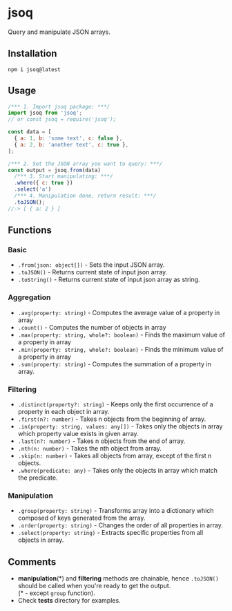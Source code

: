 # jsoq
Query and manipulate JSON arrays.

## Installation
`npm i jsoq@latest`

## Usage
```javascript
/*** 1. Import jsoq package: ***/  
import jsoq from 'jsoq';
// or const jsoq = require('jsoq');

const data = [
  { a: 1, b: 'some text', c: false },
  { a: 2, b: 'another text', c: true },
];

/*** 2. Set the JSON array you want to query: ***/
const output = jsoq.from(data)
  /*** 3. Start manipulating: ***/
  .where({ c: true })
  .select('a')
  /*** 4. Manipulation done, return result: ***/
  .toJSON();
//-> [ { a: 2 } ]
```

## Functions

### Basic
* `.from(json: object[])` - Sets the input JSON array.
* `.toJSON()` - Returns current state of input json array.
* `.toString()` - Returns current state of input json array as string.

### Aggregation
* `.avg(property: string)` - Computes the average value of a property in array
* `.count()` - Computes the number of objects in array
* `.max(property: string, whole?: boolean)` - Finds the maximum value of a property in array
* `.min(property: string, whole?: boolean)` - Finds the minimum value of a property in array
* `.sum(property: string)` - Computes the summation of a property in array.

### Filtering
* `.distinct(property?: string)` - Keeps only the first occurrence of a property in each object in array.
* `.first(n?: number)` - Takes n objects from the beginning of array.
* `.in(property: string, values: any[])` - Takes only the objects in array which property value exists in given array.
* `.last(n?: number)` - Takes n objects from the end of array.
* `.nth(n: number)` - Takes the nth object from array.
* `.skip(n: number)` - Takes all objects from array, except of the first n objects.
* `.where(predicate: any)` - Takes only the objects in array which match the predicate.

### Manipulation
* `.group(property: string)` - Transforms array into a dictionary which composed of keys generated from the array.
* `.order(property: string)` - Changes the order of all properties in array.
* `.select(property: string)` - Extracts specific properties from all objects in array.

## Comments
* **manipulation**(\*) and **filtering** methods are chainable, hence `.toJSON()` should be called when you're ready to get the output.  
(\* - except `group` function).
* Check __tests__ directory for examples.